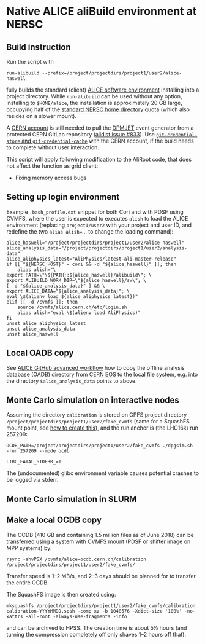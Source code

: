 # Native ALICE aliBuild environment at NERSC

## Build instruction

Run the script with
```
run-alibuild --prefix=/project/projectdirs/project1/user2/alice-haswell
```
fully builds the standard (client) [ALICE software environment](https://alisw.github.io/) installing into a project directory. While `run-alibuild` can be used without any option, installing to `$HOME/alice`, the installation is approximately 20 GB large, occupying half of the [standard NERSC home directory](http://www.nersc.gov/users/storage-and-file-systems/file-systems/) quota (which also resides on a slower mount).

A [CERN account](https://account.cern.ch/account/) is still needed to pull the [DPMJET](http://sroesler.web.cern.ch/sroesler/dpmjet3.html) event generator from a protected CERN GitLab repository ([alidist issue #833](https://github.com/alisw/alidist/issues/833)). Use [`git-credential-store` and `git-credential-cache`](https://alisw.github.io/git-advanced/#setup-a-git-credentials-cache) with the CERN account, if the build needs to complete without user interaction.

This script will apply following modification to the AliRoot code, that does not affect the function as grid client:

* Fixing memory access bugs

## Setting up login environment

Example `.bash_profile.ext` snippet for both Cori and with PDSF using CVMFS, where the user is expected to executes `alish` to load the ALICE environment (replacing `project1/user2` with your project and user ID, and redefine the two `alias alish=`&hellip; to change the loading command):

```
alice_haswell="/project/projectdirs/project1/user2/alice-haswell"
alice_analysis_data="/project/projectdirs/project1/user2/analysis-data"
alice_aliphysics_latest="AliPhysics/latest-ali-master-release"
if [[ "${NERSC_HOST}" = cori && -d "${alice_haswell}" ]]; then
    alias alish="\
export PATH=\"\${PATH}:${alice_haswell}/alibuild\"; \
export ALIBUILD_WORK_DIR=\"${alice_haswell}/sw\"; \
[ -d "${alice_analysis_data}" ] && \
export ALICE_DATA="${alice_analysis_data}"; \
eval \$(alienv load ${alice_aliphysics_latest})"
elif [[ -d /cvmfs ]]; then
    source /cvmfs/alice.cern.ch/etc/login.sh
    alias alish="eval \$(alienv load AliPhysics)"
fi
unset alice_aliphysics_latest
unset alice_analysis_data
unset alice_haswell
```

## Local OADB copy

See [ALICE GitHub advanced workflow](https://alisw.github.io/git-advanced/) how to copy the offline analysis database (OADB) directory from [CERN EOS](http://information-technology.web.cern.ch/services/eos-service) to the local file system, e.g. into the directory `$alice_analysis_data` points to above.

## Monte Carlo simulation on interactive nodes

Assuming the directory `calibration` is stored on GPFS project directory `/project/projectdirs/project1/user2/fake_cvmfs` (same for a SquashFS mount point, see [how to create this](#make-a-local-ocdb-copy)), and the run anchor is (the LHC16k) run 257209:
```
OCDB_PATH=/project/projectdirs/project1/user2/fake_cvmfs ./dpgsim.sh --run 257209 --mode ocdb
```

`LIBC_FATAL_STDERR_=1`

The (undocumented) glibc environment variable causes potential crashes to be logged via stderr.

## Monte Carlo simulation in SLURM

## Make a local OCDB copy

The OCDB (410 GB and containing 1.5 million files as of June 2018) can be transferred using a system with CVMFS mount (PDSF or shifter image on MPP systems) by:
```
rsync -ahvPSX /cvmfs/alice-ocdb.cern.ch/calibration /project/projectdirs/project1/user2/fake_cvmfs/
```
Transfer speed is 1&ndash;2 MB/s, and 2&ndash;3 days should be planned for to transfer the entire OCDB.

The SquashFS image is then created using:
```
mksquashfs /project/projectdirs/project1/user2/fake_cvmfs/calibration calibration-YYYYMMDD.sqsh -comp xz -b 1048576 -Xdict-size '100%' -no-xattrs -all-root -always-use-fragments -info
```
and can be archived to HPSS. The creation time is about 5&frac12; hours (and turning the compression completely off only shaves 1&ndash;2 hours off that).
